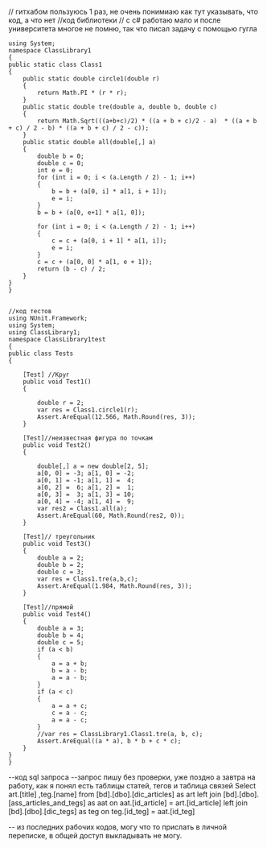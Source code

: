 // гитхабом пользуюсь 1 раз, не очень понимиаю как тут указывать, что код, а что нет
//код библиотеки
// с c# работаю мало и после университета многое не помню, так что писал задачу с помощью гугла

 	using System;
	namespace ClassLibrary1
	{
    public static class Class1
    {
        public static double circle1(double r)
        {
            return Math.PI * (r * r);
        }
        public static double tre(double a, double b, double c)
        {
            return Math.Sqrt(((a+b+c)/2) * ((a + b + c)/2 - a)  * ((a + b + c) / 2 - b) * ((a + b + c) / 2 - c));
        }
        public static double all(double[,] a)
        {
            double b = 0;
            double c = 0;
            int e = 0;
            for (int i = 0; i < (a.Length / 2) - 1; i++)
            {
                b = b + (a[0, i] * a[1, i + 1]);
                e = i;
            }
            b = b + (a[0, e+1] * a[1, 0]);
           
            for (int i = 0; i < (a.Length / 2) - 1; i++)
            {
                c = c + (a[0, i + 1] * a[1, i]);
                e = i;
            }
            c = c + (a[0, 0] * a[1, e + 1]);
            return (b - c) / 2;
        }
    }
	}


	//код тестов
	using NUnit.Framework;
	using System;
	using ClassLibrary1;
	namespace ClassLibrary1test
	{
    public class Tests
    {

        [Test] //Круг
        public void Test1()
        {

            double r = 2;
            var res = Class1.circle1(r);
            Assert.AreEqual(12.566, Math.Round(res, 3));
        }

        [Test]//неизвестная фигура по точкам
        public void Test2()
        {

            double[,] a = new double[2, 5];
            a[0, 0] = -3; a[1, 0] = -2;
            a[0, 1] = -1; a[1, 1] =  4;
            a[0, 2] =  6; a[1, 2] =  1;
            a[0, 3] =  3; a[1, 3] = 10;
            a[0, 4] = -4; a[1, 4] =  9;
            var res2 = Class1.all(a);
            Assert.AreEqual(60, Math.Round(res2, 0));
        }

        [Test]// треугольник
        public void Test3()
        {
            double a = 2;
            double b = 2;
            double c = 3;
            var res = Class1.tre(a,b,c);
            Assert.AreEqual(1.984, Math.Round(res, 3));
        }

        [Test]//прямой
        public void Test4()
        {
            double a = 3;
            double b = 4;
            double c = 5;
            if (a < b)
            {
                a = a + b;
                b = a - b;
                a = a - b;
            }
            if (a < c)
            {
                a = a + c;
                c = a - c;
                a = a - c;
            }
            //var res = ClassLibrary1.Class1.tre(a, b, c);
            Assert.AreEqual((a * a), b * b + c * c);
        }
    }
	}
	
--код sql запроса
--запрос пишу без проверки, уже поздно а завтра на работу, как я понял есть таблицы статей, тегов и таблица связей
Select
  art.[title]
  ,teg.[name]
 from
  [bd].[dbo].[dic_articles] as art
  left join [bd].[dbo].[ass_articles_and_tegs] as aat
    on aat.[id_article] = art.[id_article]
  left join [bd].[dbo].[dic_tegs] as teg
    on teg.[id_teg] = aat.[id_teg]

-- из последних рабочих кодов, могу что то прислать в личной переписке, в общей доступ выкладывать не могу.
 
